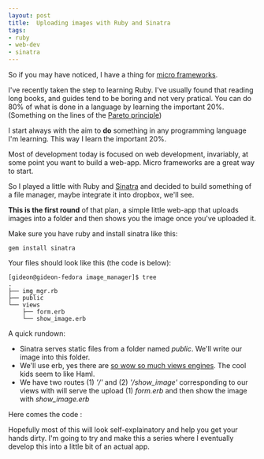 ```yaml
---
layout: post
title:  Uploading images with Ruby and Sinatra
tags:
- ruby
- web-dev
- sinatra
---
```


So if you may have noticed, I have a thing for [micro frameworks](http://www.gideondsouza.com/blog/the-dawn-of-the-micro-web-frameworks-introducing-dancer/).

I've recently taken the step to learning Ruby. I've usually found that reading long books, and guides tend to be boring and not very pratical. You can do 80% of what is done in a language by learning the important 20%. (Something on the lines of the [Pareto principle](https://en.wikipedia.org/wiki/Pareto_principle))

I start always with the aim to **do** something in any programming language I'm learning. This way I learn the important 20%.

Most of development today is focused on web development, invariably, at some point you want to build a web-app. Micro frameworks are a great way to start.

So I played a little with Ruby and [Sinatra](sinatrarb.com) and decided to build something of a file manager, maybe integrate it into dropbox, we'll see.

**This is the first round** of that plan, a simple little web-app that uploads images into a folder and then shows you the image once you've uploaded it.

Make sure you have ruby and install sinatra like this:

    gem install sinatra

Your files should look like this (the code is below):

    [gideon@gideon-fedora image_manager]$ tree
    .
    ├── img_mgr.rb
    ├── public
    └── views
        ├── form.erb
        └── show_image.erb

A quick rundown:

* Sinatra serves static files from a folder named _public_. We'll write our image into this folder.
* We'll use erb, yes there are [so wow so much views engines](http://www.sinatrarb.com/intro.html#Available%20Template%20Languages). The cool kids seem to like Haml.
* We have two routes (1) _'/'_ and (2) _'/show_image'_ corresponding to our views with will serve the upload (1) _form.erb_ and then show the image with _show_image.erb_

Here comes the code :

<script src="https://gist.github.com/gideondsouza/fc7e990030b17884d79efb28b74ced2e.js"></script>

<script src="https://gist.github.com/gideondsouza/f3a55300cc1002054fdf17ddd2468e38.js"></script>

<script src="https://gist.github.com/gideondsouza/aa2396b5cd59429f4a082b05f4c8bc3f.js"></script>


Hopefully most of this will look self-explainatory and help you get your hands dirty. I'm going to try and make this a series where I eventually develop this into a little bit of an actual app.
